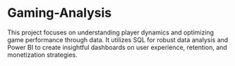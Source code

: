 # Gaming-Analysis
This project focuses on understanding player dynamics and optimizing game performance through data. It utilizes SQL for robust data analysis and Power BI to create insightful dashboards on user experience, retention, and monetization strategies.
